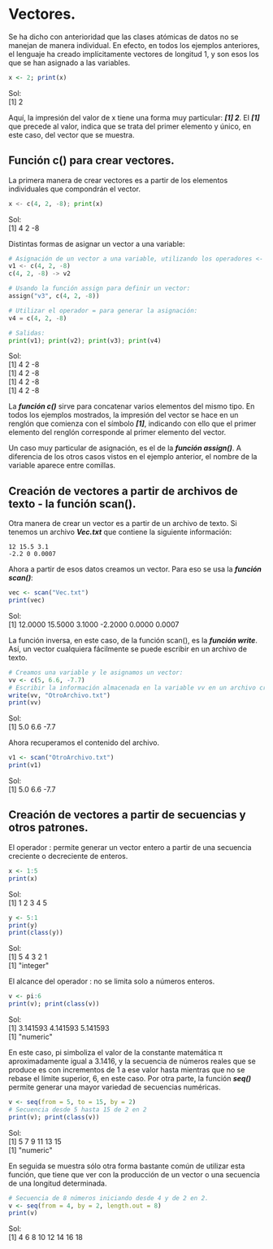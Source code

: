 # Vectores.
Se ha dicho con anterioridad que las clases atómicas de datos no se manejan de manera individual. En efecto, en todos los ejemplos anteriores, el lenguaje ha creado implícitamente vectores de longitud 1, y son esos los que se han asignado a las variables.

```R
x <- 2; print(x)
```
Sol:  
[1] 2  

Aquí, la impresión del valor de x tiene una forma muy particular: ***[1] 2***. El ***[1]*** que precede al valor, indica que se trata del primer elemento y único, en este caso, del vector que se muestra.  

## Función c() para crear vectores.
La primera manera de crear vectores es a partir de los elementos individuales que compondrán el vector.

```python
x <- c(4, 2, -8); print(x)
```
Sol:  
[1]  4  2 -8  

Distintas formas de asignar un vector a una variable:  

```python
# Asignación de un vector a una variable, utilizando los operadores <- y ->:
v1 <- c(4, 2, -8)
c(4, 2, -8) -> v2

# Usando la función assign para definir un vector:
assign("v3", c(4, 2, -8))

# Utilizar el operador = para generar la asignación:
v4 = c(4, 2, -8)

# Salidas:
print(v1); print(v2); print(v3); print(v4)
```
Sol:  
[1]  4  2 -8  
[1]  4  2 -8  
[1]  4  2 -8   
[1]  4  2 -8  

La ***función c()*** sirve para concatenar varios elementos del mismo tipo. En todos los ejemplos mostrados, la impresión del vector se hace en un renglón que comienza con el símbolo ***[1]***, indicando con ello que el primer elemento del renglón corresponde al primer elemento del vector.  

Un caso muy particular de asignación, es el de la ***función assign()***. A diferencia de los otros casos vistos en el ejemplo anterior, el nombre de la variable aparece entre comillas.

## Creación de vectores a partir de archivos de texto - la función scan().
Otra manera de crear un vector es a partir de un archivo de texto. Si tenemos un archivo ***Vec.txt*** que contiene la siguiente información:

```
12 15.5 3.1
-2.2 0 0.0007
```

Ahora a partir de esos datos creamos un vector. Para eso se usa la ***función scan()***:

```R
vec <- scan("Vec.txt")
print(vec)
```
Sol:  
[1] 12.0000 15.5000  3.1000 -2.2000  0.0000  0.0007  

La función inversa, en este caso, de la función scan(), es la ***función write***. Así, un vector cualquiera fácilmente se puede escribir en un archivo de texto.

```R
# Creamos una variable y le asignamos un vector:
vv <- c(5, 6.6, -7.7)
# Escribir la información almacenada en la variable vv en un archivo creado con el nombre "OtroArchivo.txt":
write(vv, "OtroArchivo.txt")
print(vv)
```
Sol:  
[1] 5.0  6.6 -7.7  

Ahora recuperamos el contenido del archivo.  

```R
v1 <- scan("OtroArchivo.txt")
print(v1)
```
Sol:  
[1]  5.0  6.6 -7.7  

## Creación de vectores a partir de secuencias y otros patrones.
El operador : permite generar un vector entero a partir de una secuencia creciente o decreciente de enteros.

```R
x <- 1:5
print(x)
```
Sol:  
[1] 1 2 3 4 5  

```R
y <- 5:1
print(y)
print(class(y))
```
Sol:  
[1] 5 4 3 2 1  
[1] "integer"  

El alcance del operador : no se limita solo a números enteros.  

```R
v <- pi:6
print(v); print(class(v))
```
Sol:  
[1] 3.141593 4.141593 5.141593  
[1] "numeric"  

En este caso, pi simboliza el valor de la constante matemática π aproximadamente igual a 3.1416, y la secuencia de números reales que se produce es con incrementos de 1 a ese valor hasta mientras que no se rebase el límite superior, 6, en este caso. Por otra parte, la función ***seq()*** permite generar una mayor variedad de secuencias numéricas.

```R
v <- seq(from = 5, to = 15, by = 2)
# Secuencia desde 5 hasta 15 de 2 en 2
print(v); print(class(v))
```
Sol:  
[1]  5  7  9 11 13 15  
[1] "numeric"  

En seguida se muestra sólo otra forma bastante común de utilizar esta función, que tiene que ver con la producción de un vector o una secuencia de una longitud determinada.

```R
# Secuencia de 8 números iniciando desde 4 y de 2 en 2.
v <- seq(from = 4, by = 2, length.out = 8)
print(v)
```
Sol:  
[1]  4  6  8 10 12 14 16 18  

